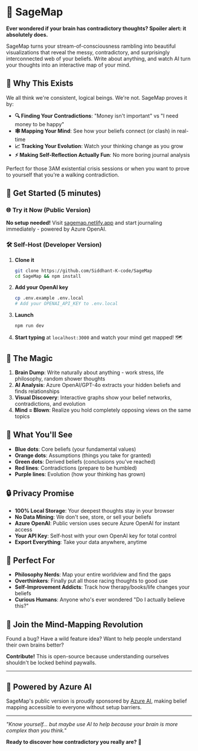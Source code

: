 # 🧠 SageMap

**Ever wondered if your brain has contradictory thoughts? Spoiler alert: it absolutely does.**

SageMap turns your stream-of-consciousness rambling into beautiful visualizations that reveal the messy, contradictory, and surprisingly interconnected web of your beliefs. Write about anything, and watch AI turn your thoughts into an interactive map of your mind.

## 🎯 Why This Exists

We all think we're consistent, logical beings. We're not. SageMap proves it by:

- **🔍 Finding Your Contradictions**: "Money isn't important" vs "I need money to be happy"
- **🕸️ Mapping Your Mind**: See how your beliefs connect (or clash) in real-time
- **📈 Tracking Your Evolution**: Watch your thinking change as you grow
- **⚡ Making Self-Reflection Actually Fun**: No more boring journal analysis

Perfect for those 3AM existential crisis sessions or when you want to prove to yourself that you're a walking contradiction.

## 🚀 Get Started (5 minutes)

### 🌐 Try it Now (Public Version)
**No setup needed!** Visit [sagemap.netlify.app](https://sagemap.netlify.app) and start journaling immediately - powered by Azure OpenAI.

### 🛠️ Self-Host (Developer Version)

1. **Clone it**
   ```bash
   git clone https://github.com/Siddhant-K-code/SageMap
   cd SageMap && npm install
   ```

2. **Add your OpenAI key**
   ```bash
   cp .env.example .env.local
   # Add your OPENAI_API_KEY to .env.local
   ```

3. **Launch**
   ```bash
   npm run dev
   ```

4. **Start typing** at `localhost:3000` and watch your mind get mapped! 🗺️

## 💭 The Magic

1. **Brain Dump**: Write naturally about anything - work stress, life philosophy, random shower thoughts
2. **AI Analysis**: Azure OpenAI/GPT-4o extracts your hidden beliefs and finds relationships
3. **Visual Discovery**: Interactive graphs show your belief networks, contradictions, and evolution
4. **Mind = Blown**: Realize you hold completely opposing views on the same topics

## 🎨 What You'll See

- **Blue dots**: Core beliefs (your fundamental values)
- **Orange dots**: Assumptions (things you take for granted)
- **Green dots**: Derived beliefs (conclusions you've reached)
- **Red lines**: Contradictions (prepare to be humbled)
- **Purple lines**: Evolution (how your thinking has grown)

## 🔒 Privacy Promise

- **100% Local Storage**: Your deepest thoughts stay in your browser
- **No Data Mining**: We don't see, store, or sell your beliefs
- **Azure OpenAI**: Public version uses secure Azure OpenAI for instant access
- **Your API Key**: Self-host with your own OpenAI key for total control
- **Export Everything**: Take your data anywhere, anytime

## 🎪 Perfect For

- **Philosophy Nerds**: Map your entire worldview and find the gaps
- **Overthinkers**: Finally put all those racing thoughts to good use
- **Self-Improvement Addicts**: Track how therapy/books/life changes your beliefs
- **Curious Humans**: Anyone who's ever wondered "Do I actually believe this?"

## 🎉 Join the Mind-Mapping Revolution

Found a bug? Have a wild feature idea? Want to help people understand their own brains better?

**Contribute!** This is open-source because understanding ourselves shouldn't be locked behind paywalls.

---

## 💙 Powered by Azure AI

SageMap's public version is proudly sponsored by [Azure AI](https://azure.microsoft.com/en-us/solutions/ai), making belief mapping accessible to everyone without setup barriers.

---

*"Know yourself... but maybe use AI to help because your brain is more complex than you think."*

**Ready to discover how contradictory you really are?** 🤔
